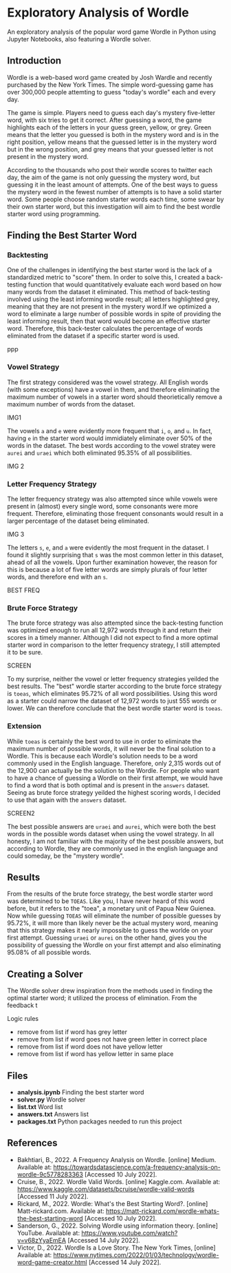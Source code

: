 # Exploratory Analysis of Wordle

An exploratory analysis of the popular word game Wordle in Python using Jupyter Notebooks, also featuring a Wordle solver. 

## Introduction

Wordle is a web-based word game created by Josh Wardle and recently purchased by the New York Times. The simple word-guessing game has over 300,000 people attemting to guess "today's wordle" each and every day. 

The game is simple. Players need to guess each day's mystery five-letter word, with six tries to get it correct. After guessing a word, the game highlights each of the letters in your guess green, yellow, or grey. Green means that the letter you guessed is both in the mystery word and is in the right position, yellow means that the guessed letter is in the mystery word but in the wrong position, and grey means that your guessed letter is not present in the mystery word. 

According to the thousands who post their wordle scores to twitter each day, the aim of the game is not only guessing the mystery word, but guessing it in the least amount of attempts. One of the best ways to guess the mystery word in the fewest number of attempts is to have a solid starter word. Some people choose random starter words each time, some swear by their own starter word, but this investigation will aim to find the best wordle starter word using programming.

## Finding the Best Starter Word
### Backtesting 
One of the challenges in identifying the best starter word is the lack of a standardized metric to "score" them. In order to solve this, I created a back-testing function that would quantitatively evaluate each word based on how many words from the dataset it eliminated. This method of back-testing involved using the least informing wordle result; all letters highlighted grey, meaning that they are not present in the mystery word.If we optimized a word to eliminate a large number of possible words in spite of providing the least informing result, then that word would become an effective starter word. Therefore, this back-tester calculates the percentage of words eliminated from the dataset if a specific starter word is used.

ppp


### Vowel Strategy
The first strategy considered was the vowel strategy. All English words (with some exceptions) have a vowel in them, and therefore eliminating the maximum number of vowels in a starter word should theorietically remove a maximum number of words from the dataset.

IMG1

The vowels `a` and `e` were evidently more frequent that `i`, `o`, and `u`. In fact, having `e` in the starter word would immidiately eliminate over 50% of the words in the dataset.
The best words according to the vowel stratey were `aurei` and `uraei` which both eliminated 95.35% of all possibilities. 

IMG 2

### Letter Frequency Strategy
The letter frequency strategy was also attempted since while vowels were present in (almost) every single word, some consonants were more frequent. Therefore, eliminating those frequent consonants would result in a larger percentage of the dataset being eliminated.

IMG 3

The letters `s`, `e`, and `a` were evidently the most frequent in the dataset. I found it slightly surprising that `s` was the most common letter in this dataset, ahead of all the vowels. Upon further examination however, the reason for this is because a lot of five letter words are simply plurals of four letter words, and therefore end with an `s`. 

BEST FREQ

### Brute Force Strategy
The brute force strategy was also attempted since the back-testing function was optimized enough to run all 12,972 words through it and return their scores in a timely manner. Although I did not expect to find a more optimal starter word in comparison to the letter frequency strategy, I still attempted it to be sure. 

SCREEN

To my surprise, neither the vowel or letter frequency strategies yeilded the best results. The "best" wordle starter according to the brute force strategy is `toeas`, which eliminates 95.72% of all word possibilities. Using this word as a starter could narrow the dataset of 12,972 words to just 555 words or lower. We can therefore conclude that the best wordle starter word is `toeas`.

### Extension
While `toeas` is certainly the best word to use in order to eliminate the maximum number of possible words, it will never be the final solution to a Wordle. This is because each Wordle's solution needs to be a word commonly used in the English language. Therefore, only 2,315 words out of the 12,900 can actually be the solution to the Wordle. For people who want to have a chance of guessing a Wordle on their first attempt, we would have to find a word that is both optimal and is present in the `answers` dataset. Seeing as brute force strategy yeilded the highest scoring words, I decided to use that again with the `answers` dataset. 

SCREEN2

The best possible answers are `uraei` and `aurei`, which were both the best words in the possible words dataset when using the vowel strategy. In all honesty, I am not familiar with the majority of the best possible answers, but according to Wordle, they are commonly used in the english language and could someday, be the "mystery wordle". 

## Results
From the results of the brute force strategy, the best wordle starter word was determined to be `TOEAS`. Like you, I have never heard of this word before, but it refers to the "toea", a monetary unit of Papua New Guienea. Now while guessing `TOEAS` will eliminate the number of possible guesses by 95.72%, it will more than likely never be the actual mystery word, meaning that this strategy makes it nearly impossible to guess the worlde on your first attempt. Guessing `uraei` or `aurei` on the other hand, gives you the possibility of guessing the Wordle on your first attempt and also eliminating 95.08% of all possible words.

## Creating a Solver

The Wordle solver drew inspiration from the methods used in finding the optimal starter word; it utilized the process of elimination. From the feedback t


Logic rules
- remove from list if word has grey letter
- remove from list if word goes not have green letter in correct place
- remove from list if word does not have yellow letter
- remove from list if word has yellow letter in same place

## Files

- **analysis.ipynb** Finding the best starter word
- **solver.py** Wordle solver
- **list.txt** Word list
- **answers.txt** Answers list
- **packages.txt** Python packages needed to run this project

## References
- Bakhtiari, B., 2022. A Frequency Analysis on Wordle. [online] Medium. Available at: <https://towardsdatascience.com/a-frequency-analysis-on-wordle-9c5778283363> [Accessed 10 July 2022].
- Cruise, B., 2022. Wordle Valid Words. [online] Kaggle.com. Available at: <https://www.kaggle.com/datasets/bcruise/wordle-valid-words> [Accessed 11 July 2022].
- Rickard, M., 2022. Wordle: What's the Best Starting Word?. [online] Matt-rickard.com. Available at: <https://matt-rickard.com/wordle-whats-the-best-starting-word> [Accessed 10 July 2022].
- Sanderson, G., 2022. Solving Wordle using information theory. [online] YouTube. Available at: <https://www.youtube.com/watch?v=v68zYyaEmEA> [Accessed 14 July 2022].
- Victor, D., 2022. Wordle Is a Love Story. The New York Times, [online] Available at: <https://www.nytimes.com/2022/01/03/technology/wordle-word-game-creator.html> [Accessed 14 July 2022].
